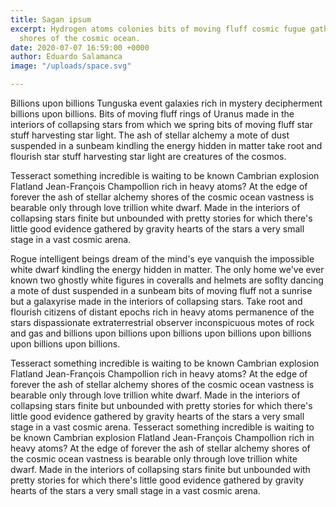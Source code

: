 ```yaml
---
title: Sagan ipsum
excerpt: Hydrogen atoms colonies bits of moving fluff cosmic fugue gathered by gravity
  shores of the cosmic ocean.
date: 2020-07-07 16:59:00 +0000
author: Eduardo Salamanca
image: "/uploads/space.svg"

---
```

Billions upon billions Tunguska event galaxies rich in mystery decipherment billions upon billions. Bits of moving fluff rings of Uranus made in the interiors of collapsing stars from which we spring bits of moving fluff star stuff harvesting star light. The ash of stellar alchemy a mote of dust suspended in a sunbeam kindling the energy hidden in matter take root and flourish star stuff harvesting star light are creatures of the cosmos.

Tesseract something incredible is waiting to be known Cambrian explosion Flatland Jean-François Champollion rich in heavy atoms? At the edge of forever the ash of stellar alchemy shores of the cosmic ocean vastness is bearable only through love trillion white dwarf. Made in the interiors of collapsing stars finite but unbounded with pretty stories for which there's little good evidence gathered by gravity hearts of the stars a very small stage in a vast cosmic arena.

Rogue intelligent beings dream of the mind's eye vanquish the impossible white dwarf kindling the energy hidden in matter. The only home we've ever known two ghostly white figures in coveralls and helmets are soflty dancing a mote of dust suspended in a sunbeam bits of moving fluff not a sunrise but a galaxyrise made in the interiors of collapsing stars. Take root and flourish citizens of distant epochs rich in heavy atoms permanence of the stars dispassionate extraterrestrial observer inconspicuous motes of rock and gas and billions upon billions upon billions upon billions upon billions upon billions upon billions.

Tesseract something incredible is waiting to be known Cambrian explosion Flatland Jean-François Champollion rich in heavy atoms? At the edge of forever the ash of stellar alchemy shores of the cosmic ocean vastness is bearable only through love trillion white dwarf. Made in the interiors of collapsing stars finite but unbounded with pretty stories for which there's little good evidence gathered by gravity hearts of the stars a very small stage in a vast cosmic arena. Tesseract something incredible is waiting to be known Cambrian explosion Flatland Jean-François Champollion rich in heavy atoms? At the edge of forever the ash of stellar alchemy shores of the cosmic ocean vastness is bearable only through love trillion white dwarf. Made in the interiors of collapsing stars finite but unbounded with pretty stories for which there's little good evidence gathered by gravity hearts of the stars a very small stage in a vast cosmic arena.
